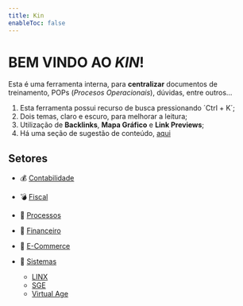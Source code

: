 ```yaml
---
title: Kin
enableToc: false
---
```


# BEM VINDO AO *KIN*!

Esta é uma ferramenta interna, para **centralizar** documentos de treinamento, POPs (*Procesos Operacionais*), dúvidas, entre outros... 

1. Esta ferramenta possui recurso de busca pressionando ´Ctrl + K´; 
2. Dois temas, claro e escuro, para melhorar a leitura;
3. Utilização de **Backlinks**, **Mapa Gráfico** e **Link Previews**;
4. Há uma seção de sugestão de conteúdo, [aqui](notes/suggestion.md)

## Setores

- 💰 [Contabilidade](notes/accounting.md)

- 💣 [Fiscal](notes/irs.md)

- 🤖 [Processos](notes/processes.md)

- 💸 [Financeiro](notes/financial.md)

- 🛒 [E-Commerce](notes/ecommerce.md)

- 💾 [Sistemas](notes/sys.md)

    - [LINX](notes/sys_linx.md)
    - [SGE](notes/sys_sge.md)
    - [Virtual Age](notes/sys_virtualAge.md)